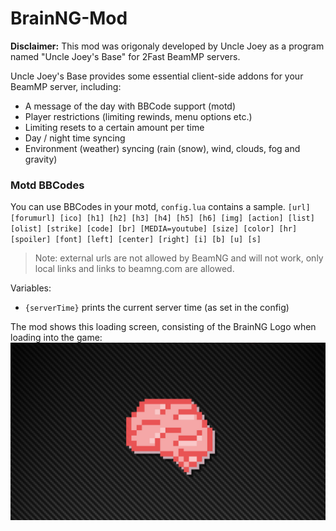 # BrainNG-Mod

**Disclaimer:** This mod was origonaly developed by Uncle Joey as a program named "Uncle Joey's Base" for 2Fast BeamMP servers.

Uncle Joey's Base provides some essential client-side addons for your BeamMP server, including:
- A message of the day with BBCode support (motd)
- Player restrictions (limiting rewinds, menu options etc.)
- Limiting resets to a certain amount per time
- Day / night time syncing
- Environment (weather) syncing (rain (snow), wind, clouds, fog and gravity)

### Motd BBCodes
You can use BBCodes in your motd, `config.lua` contains a sample.
`[url] [forumurl] [ico] [h1] [h2] [h3] [h4] [h5] [h6] [img] [action] [list] [olist] [strike] [code] [br] [MEDIA=youtube] [size] [color] [hr] [spoiler] [font] [left] [center] [right] [i] [b] [u] [s]`
> Note: external urls are not allowed by BeamNG and will not work, only local links and links to beamng.com are allowed.

Variables:
* `{serverTime}` prints the current server time (as set in the config)

The mod shows this loading screen, consisting of the BrainNG Logo when loading into the game:
![Loading Screen](https://github.com/The-Brain-Games/BrainNG-Mod/blob/main/ui/modules/loading/drive/drive_loading_1.jpg?raw=true "The Loading screen")
